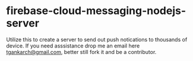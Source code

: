 # firebase-cloud-messaging-nodejs-server
Utilize this to create a server to send out push notications to thousands of device. If you need asssistance drop me an email here tgankarch@gmail.com, better still fork it and be a contributor.

